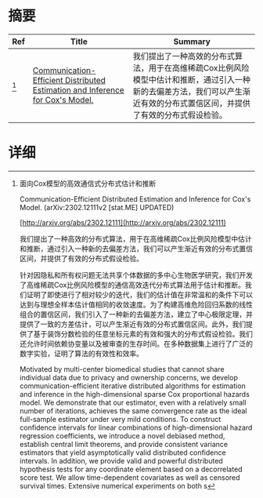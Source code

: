 # 摘要

| Ref | Title | Summary |
| --- | --- | --- |
| [^1] | [Communication-Efficient Distributed Estimation and Inference for Cox's Model.](http://arxiv.org/abs/2302.12111) | 我们提出了一种高效的分布式算法，用于在高维稀疏Cox比例风险模型中估计和推断，通过引入一种新的去偏差方法，我们可以产生渐近有效的分布式置信区间，并提供了有效的分布式假设检验。 |

# 详细

[^1]: 面向Cox模型的高效通信式分布式估计和推断

    Communication-Efficient Distributed Estimation and Inference for Cox's Model. (arXiv:2302.12111v2 [stat.ME] UPDATED)

    [http://arxiv.org/abs/2302.12111](http://arxiv.org/abs/2302.12111)

    我们提出了一种高效的分布式算法，用于在高维稀疏Cox比例风险模型中估计和推断，通过引入一种新的去偏差方法，我们可以产生渐近有效的分布式置信区间，并提供了有效的分布式假设检验。

    

    针对因隐私和所有权问题无法共享个体数据的多中心生物医学研究，我们开发了高维稀疏Cox比例风险模型的通信高效迭代分布式算法用于估计和推断。我们证明了即使进行了相对较少的迭代，我们的估计值在非常温和的条件下可以达到与理想全样本估计值相同的收敛速度。为了构建高维危险回归系数的线性组合的置信区间，我们引入了一种新的去偏差方法，建立了中心极限定理，并提供了一致的方差估计，可以产生渐近有效的分布式置信区间。此外，我们提供了基于装饰分数检验的任意坐标元素的有效和强大的分布式假设检验。我们还允许时间依赖协变量以及被审查的生存时间。在多种数据集上进行了广泛的数字实验，证明了算法的有效性和效率。

    Motivated by multi-center biomedical studies that cannot share individual data due to privacy and ownership concerns, we develop communication-efficient iterative distributed algorithms for estimation and inference in the high-dimensional sparse Cox proportional hazards model. We demonstrate that our estimator, even with a relatively small number of iterations, achieves the same convergence rate as the ideal full-sample estimator under very mild conditions. To construct confidence intervals for linear combinations of high-dimensional hazard regression coefficients, we introduce a novel debiased method, establish central limit theorems, and provide consistent variance estimators that yield asymptotically valid distributed confidence intervals. In addition, we provide valid and powerful distributed hypothesis tests for any coordinate element based on a decorrelated score test. We allow time-dependent covariates as well as censored survival times. Extensive numerical experiments on both s
    

